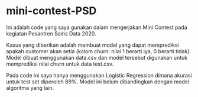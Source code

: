 # mini-contest-PSD
Ini adalah code yang saya gunakan dalam mengerjakan Mini Contest pada kegiatan Pesantren Sains Data 2020.

Kasus yang diberikan adalah membuat model yang dapat memprediksi apakah customer akan setia (kolom churn: nilai 1 berarti iya, 0 berarti tidak). Model dibuat menggunakan data.csv dan model tersebut digunakan untuk memprediksi nilai churn untuk data test.csv.

Pada code ini saya hanya menggunakan Logistic Regression dimana akurasi untuk test set diperoleh 89%. Model ini belum dibandingkan dengan model algoritma yang lain.

